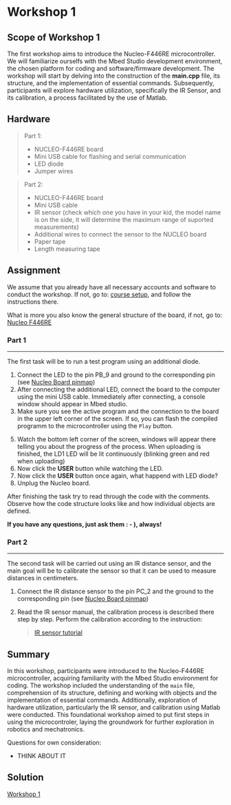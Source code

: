 # Workshop 1

## Scope of Workshop 1

The first workshop aims to introduce the Nucleo-F446RE microcontroller. We will familiarize ourselfs with the Mbed Studio development environment, the chosen platform for coding and software/firmware development. The workshop will start by delving into the construction of the **main.cpp** file, its structure, and the implementation of essential commands. Subsequently, participants will explore hardware utilization, specifically the IR Sensor, and its calibration, a process facilitated by the use of Matlab.

## Hardware

>Part 1:
> - NUCLEO-F446RE board
> - Mini USB cable for flashing and serial communication
> - LED diode
> - Jumper wires

>Part 2:
> - NUCLEO-F446RE board
> - Mini USB cable
> - IR sensor (check which one you have in your kid, the model name is on the side, it will determine the maximum range of suported measurements)
> - Additional wires to connect the sensor to the NUCLEO board
> - Paper tape
> - Length measuring tape

## Assignment

We assume that you already have all necessary accounts and software to conduct the workshop. If not, go to: [course setup](../markdown/general_info.md), and follow the instructions there.

<!-- TODO: This sentence sounds weird, please change it -->
What is more you also know the general structure of the board, if not, go to: [Nucleo F446RE](../../README.md#nucleo-f446re)

### Part 1
------------------
The first task will be to run a test program using an additional diode.

1. Connect the LED to the pin PB_9 and ground to the corresponding pin (see [Nucleo Board pinmap][1])
2. After connecting the additional LED, connect the board to the computer using the mini USB cable. Immediately after connecting, a console window should appear in Mbed studio.
3. Make sure you see the active program and the connection to the board in the upper left corner of the screen. If so, you can flash the compiled programm to the microcontroller using the ``Play`` button.
<!-- TODO: This sentence sounds weird, please change it -->
5. Watch the bottom left corner of the screen, windows will appear there telling you about the progress of the process. When uploading is finished, the LD1 LED will be lit continuously (blinking green and red when uploading)
6. Now click the **USER** button while watching the LED.
7. Now click the **USER** button once again, what happend with LED diode?
8. Unplug the Nucleo board.

After finishing the task try to read through the code with the comments. Observe how the code structure looks like and how individual objects are defined.

**If you have any questions, just ask them : - ), always!**

### Part 2
------------------
The second task will be carried out using an IR distance sensor, and the main goal will be to calibrate the sensor so that it can be used to measure distances in centimeters.

1. Connect the IR distance sensor to the pin PC_2 and the ground to the corresponding pin (see [Nucleo Board pinmap][1])
2. Read the IR sensor manual, the calibration process is described there step by step. Perform the calibration according to the instruction:

    > [IR sensor tutorial](../markdown/ir_sensor.md)

## Summary

In this workshop, participants were introduced to the Nucleo-F446RE microcontroller, acquiring familiarity with the Mbed Studio environment for coding. The workshop included the understanding of the ``main`` file, comprehension of its structure, defining and working with objects and the implementation of essential commands. Additionally, exploration of hardware utilization, particularly the IR sensor, and calibration using Matlab were conducted. This foundational workshop aimed to put first steps in using the microcontroler, laying the groundwork for further exploration in robotics and mechatronics.

Questions for own consideration:
<!-- TODO think about it, about those question -->
- THINK ABOUT IT

## Solution

[Workshop 1](../solutions/main_ws1.txt)

<!-- TODO: Place grafic of the evaluation here -->

<!-- Links -->
[1]: https://os.mbed.com/platforms/ST-Nucleo-F446RE/

